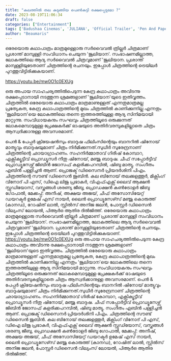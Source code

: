 ```yaml
---
title: "കലത്തിൽ തല കുടുങ്ങിയ പെൺകുട്ടി രക്ഷപ്പെടുമോ ?"
date: 2023-08-19T11:06:34
draft: false
categories: ["Entertainment"]
tags: ['Badushaa Cinemas', 'JULIANA', 'Official Trailer', 'Pen And Paper Creations', 'Prasanth Mambully']
author: "Beaumaris"
---
```


ഒരേയൊരു കഥാപാത്രം മാത്രമുള്ളൊരു സര്‍വൈവല്‍ ത്രില്ലര്‍ ചിത്രമാണ് പ്രശാന്ത് മാമ്പുള്ളി സംവിധാനം ചെയുന്ന 'ജൂലിയാന'. സംഭാഷണമില്ലാത്ത, ലോകത്തിലെ ആദ്യ സര്‍വൈവല്‍ ചിത്രവുമാണ് 'ജൂലിയാന. പ്രശാന്ത് മാമ്പുള്ളിയുടേതാണ് ചിത്രത്തിന്റെ രചനയും. ഇപ്പോൾ ചിത്രത്തിന്റെ ട്രെയിലര്‍ പുറത്തുവിട്ടിരിക്കുകയാണ്.

https://youtu.be/mw0O1c0EXUg

ഒരു അപായ സാഹചര്യത്തില്‍പെടുന്ന കേന്ദ്ര കഥാപാത്രം അവിടന്നു രക്ഷപ്പെടാനായി നടത്തുന്ന ശ്രമങ്ങളാണ് 'ജൂലിയാന'യുടെ ഇതിവൃത്തം. ചിത്രത്തിൽ ഒരേയൊരു കഥാപാത്രം മാത്രമാണുള്ളത് എന്നതുമാത്രമല്ല പ്രത്യേകത, കേന്ദ്ര കഥാപാത്രത്തിന്റെ മുഖം ചിത്രത്തില്‍ കാണിക്കുന്നില്ല എന്നതും 'ജൂലിയാന'യെ ലോകത്തിലെ തന്നെ ഇത്തരത്തിലുള്ള ആദ്യ സിനിമയായി മാറ്റുന്നു. സംവിധായകനും സംഘവും ചിത്രത്തിലൂടെ ഒരുക്കുന്നത് ലോകമെമ്പാടുമുള്ള പ്രേക്ഷകര്‍ക്ക് ഭാഷയുടെ അതിര്‍വരമ്പുകളില്ലാതെ ചിത്രം ആസ്വദിക്കാനുള്ള അവസരമാണ്.

പെന്‍ &amp; പേപ്പര്‍ ക്രിയേഷന്‍സും ബാദുഷ ഫിലിംസിന്റെയും ബാനറില്‍ ഷിനോയ് മാത്യുവും ബാദുഷയുമാണ് ചിത്രം നിര്‍മിക്കുന്നത്.സുധീർ സുരേന്ദ്രനാണ് ചിത്രത്തിന്റെ ഛായാഗ്രാഹണം. സഹനിർമ്മാതാവ് ഗിരീഷ് കോമ്പാറ, എക്സിക്യൂട്ടീവ് പ്രൊഡ്യൂസർ നീതു ഷിനോയ്, മഞ്ജു ബാദുഷ. ചീഫ് സപ്പോര്‍ട്ടീവ് പ്രൊഡ്യൂസേഴ്സ് ജിബിൻ ജോസഫ് കളരിക്കപറമ്പിൽ, ഷിബു മാത്യു. സംഗീതം എബിൻ പള്ളിച്ചൻ ആണ്. പ്രൊജക്ട് ഡിസൈനർ പ്രിയദർശിനി പിഎം. ചിത്രത്തിന്റെ സൗണ്ട് ഡിസൈൻ ജുബിൻ. കല ബിനോയ് തലക്കുളത്തൂർ, മിക്സിംഗ് വിനോദ് പി എസ്, ഡിഐ ലിജു പ്രഭാകർ, വിഎഫ്എക്സ് ലൈവ് ആക്ഷൻ സ്റ്റുഡിയോസ്, വസ്ത്രങ്ങൾ ശരണ്യ ജീബു, പ്രൊഡക്ഷൻ കൺട്രോളർ ജിബു ഗോപാൽ, മേക്കപ്പ്: അനീഷ്, അക്ഷയ അജയ്, ചീഫ് അസോസിയേറ്റ് ഡയറക്ടർ ഉമേഷ് എസ് നായർ, ലൈൻ പ്രൊഡ്യൂസേഴ്‍സ് മഞ്ജു കൊരുത്ത് (കാനഡ), റോഷിത് ലാല്‍, സ്റ്റിൽസ് അനിജ ജലൻ, പോസ്റ്റർ ഡിസൈൻ വില്യംസ് ലോയൽ, പിആര്‍ഒ ആതിര ദില്‍ജിത്ത്.
ഒരേയൊരു കഥാപാത്രം മാത്രമുള്ളൊരു സര്‍വൈവല്‍ ത്രില്ലര്‍ ചിത്രമാണ് പ്രശാന്ത് മാമ്പുള്ളി സംവിധാനം ചെയുന്ന 'ജൂലിയാന'. സംഭാഷണമില്ലാത്ത, ലോകത്തിലെ ആദ്യ സര്‍വൈവല്‍ ചിത്രവുമാണ് 'ജൂലിയാന. പ്രശാന്ത് മാമ്പുള്ളിയുടേതാണ് ചിത്രത്തിന്റെ രചനയും. ഇപ്പോൾ ചിത്രത്തിന്റെ ട്രെയിലര്‍ പുറത്തുവിട്ടിരിക്കുകയാണ്. https://youtu.be/mw0O1c0EXUg ഒരു അപായ സാഹചര്യത്തില്‍പെടുന്ന കേന്ദ്ര കഥാപാത്രം അവിടന്നു രക്ഷപ്പെടാനായി നടത്തുന്ന ശ്രമങ്ങളാണ് 'ജൂലിയാന'യുടെ ഇതിവൃത്തം. ചിത്രത്തിൽ ഒരേയൊരു കഥാപാത്രം മാത്രമാണുള്ളത് എന്നതുമാത്രമല്ല പ്രത്യേകത, കേന്ദ്ര കഥാപാത്രത്തിന്റെ മുഖം ചിത്രത്തില്‍ കാണിക്കുന്നില്ല എന്നതും 'ജൂലിയാന'യെ ലോകത്തിലെ തന്നെ ഇത്തരത്തിലുള്ള ആദ്യ സിനിമയായി മാറ്റുന്നു. സംവിധായകനും സംഘവും ചിത്രത്തിലൂടെ ഒരുക്കുന്നത് ലോകമെമ്പാടുമുള്ള പ്രേക്ഷകര്‍ക്ക് ഭാഷയുടെ അതിര്‍വരമ്പുകളില്ലാതെ ചിത്രം ആസ്വദിക്കാനുള്ള അവസരമാണ്. പെന്‍ & പേപ്പര്‍ ക്രിയേഷന്‍സും ബാദുഷ ഫിലിംസിന്റെയും ബാനറില്‍ ഷിനോയ് മാത്യുവും ബാദുഷയുമാണ് ചിത്രം നിര്‍മിക്കുന്നത്.സുധീർ സുരേന്ദ്രനാണ് ചിത്രത്തിന്റെ ഛായാഗ്രാഹണം. സഹനിർമ്മാതാവ് ഗിരീഷ് കോമ്പാറ, എക്സിക്യൂട്ടീവ് പ്രൊഡ്യൂസർ നീതു ഷിനോയ്, മഞ്ജു ബാദുഷ. ചീഫ് സപ്പോര്‍ട്ടീവ് പ്രൊഡ്യൂസേഴ്സ് ജിബിൻ ജോസഫ് കളരിക്കപറമ്പിൽ, ഷിബു മാത്യു. സംഗീതം എബിൻ പള്ളിച്ചൻ ആണ്. പ്രൊജക്ട് ഡിസൈനർ പ്രിയദർശിനി പിഎം. ചിത്രത്തിന്റെ സൗണ്ട് ഡിസൈൻ ജുബിൻ. കല ബിനോയ് തലക്കുളത്തൂർ, മിക്സിംഗ് വിനോദ് പി എസ്, ഡിഐ ലിജു പ്രഭാകർ, വിഎഫ്എക്സ് ലൈവ് ആക്ഷൻ സ്റ്റുഡിയോസ്, വസ്ത്രങ്ങൾ ശരണ്യ ജീബു, പ്രൊഡക്ഷൻ കൺട്രോളർ ജിബു ഗോപാൽ, മേക്കപ്പ്: അനീഷ്, അക്ഷയ അജയ്, ചീഫ് അസോസിയേറ്റ് ഡയറക്ടർ ഉമേഷ് എസ് നായർ, ലൈൻ പ്രൊഡ്യൂസേഴ്‍സ് മഞ്ജു കൊരുത്ത് (കാനഡ), റോഷിത് ലാല്‍, സ്റ്റിൽസ് അനിജ ജലൻ, പോസ്റ്റർ ഡിസൈൻ വില്യംസ് ലോയൽ, പിആര്‍ഒ ആതിര ദില്‍ജിത്ത്.
